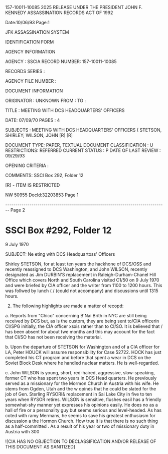 157-10011-10085 2025 RELEASE UNDER THE PRESIDENT JOHN F. KENNEDY ASSASSINATION RECORDS ACT OF 1992

Date:10/06/93
Page:1

JFK ASSASSINATION SYSTEM

IDENTIFICATION FORM

AGENCY INFORMATION

AGENCY : SSCIA
RECORD NUMBER: 157-10011-10085

RECORDS SERIES :

AGENCY FILE NUMBER :

DOCUMENT INFORMATION

ORIGINATOR : UNKNOWN
FROM :
TO :

TITLE :
MEETING WITH DCS HEADQUARTERS' OFFICERS

DATE: 07/09/70
PAGES : 4

SUBJECTS :
MEETING WITH DCS HEADQUARTERS' OFFICERS (
STETSON, SHIRLEY; WILSON, JOHN [R]
[R]

DOCUMENT TYPE: PAPER, TEXTUAL DOCUMENT
CLASSIFICATION : U
RESTRICTIONS: REFERRED
CURRENT STATUS : P
DATE OF LAST REVIEW : 09/29/93

OPENING CRITERIA :

COMMENTS:
SSCI Box 292, Folder 12

[R] - ITEM IS RESTRICTED

NW 50955 DocId:32203853 Page 1


-------------------------------------------------------------------------------- Page 2

# SSCI Box #292, Folder 12

9 July 1970

SUBJECT: Ne eting with DCS Headquartoss' Officers

Shirley STETSON, for at least ten years the hackhone of DCS/OSS and recently reassigned to DCS Washington, and John WILSON, recently designated as Jim DURBIN'S replacement in Raleigh-Durham-Chanel Hill Office which covers North and South Carolina visited C1/50 on 9 July 1970 and were briefed by CIA officer and the writer from 1100 to 1200 hours. This was follwed by lunch ( / (could not accompany) and discussions until 1315 hours.

2. The following highlights are made a matter of recopd:

a. Reports from "Chico" concerning B'Nai Brith in NYC are still being received by DCS but, as is the custom, they are being sent to/CIA officerin CI/SPG initially,
the CIA officer
xsxis rather than to CI/SO. It is believed that / has been absent for about twe months and this may account for the fact that CI/SO has not been receiving the material.

b. Upon the departure of STETSON for Washington and of a CIA officer for LA, Peter HOUCK will assume responsibility for Case 52722. HOCK has just completed his CT program and before that spent a wear in DCS on the Soviet Block Desk where he handled nuclear matters. He is well-regarded.

c. John WILSON is young, short, red-haired, aggressive, slow-speaking, former CT who has spent two years in DCS Head quarters. He previously served as a missionary for the Mormon Church in Austria with his wife. He stems from Ogden, Utah and the w opinės that he could be slated for the job of Gen. Sterling RYSORI& replacement in Sai Lake City in five to ten years when RYSOR retires. WILSON is sensitive, flushes easil has a friendly somewhat-shy manner yet expresses his opinions easily. He does no as a hall of fire or a personality guy but seems serious and level-headed. As has coted with ramy Mermans, he seems to save his greatest enthusiasm for discussion a the Hormon Church. How true it is that there is no such thing as a half-committed . As a result of his year or two of missionary duty in Austria with 300

![CIA HAS NO OBJECTION TO DECLASSIFICATION AND/OR RELEASE OF THIS DOCUMENT AS SANITIZED]
